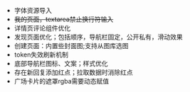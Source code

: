 - 字体资源导入
- ~~我的页面，textarea禁止换行符输入~~
- 详情页评论组件优化
- 发现页面优化；包括顺序，导航栏固定，公开私有，滑动效果
- 创建页面：内置些封面图;支持从图库选图
- token失效刷新机制
- 底部导航栏图标、文案；样式优化
- 存在新回复添加红点；拉取数据时消除红点
- 广场卡片的遮罩rgba需要动态赋值
